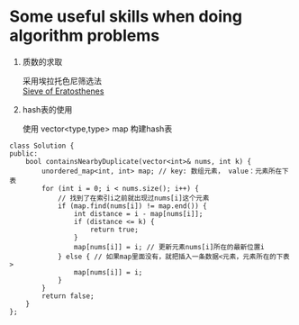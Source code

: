 # Some useful skills when doing algorithm problems

1. 质数的求取

    采用埃拉托色尼筛选法<br>
[Sieve of Eratosthenes](https://blog.csdn.net/qq_37653144/article/details/80470029)

2. hash表的使用

   使用 vector<type,type> map 构建hash表

```
class Solution {
public:
    bool containsNearbyDuplicate(vector<int>& nums, int k) {
        unordered_map<int, int> map; // key: 数组元素， value：元素所在下表
        for (int i = 0; i < nums.size(); i++) {
            // 找到了在索引i之前就出现过nums[i]这个元素
            if (map.find(nums[i]) != map.end()) { 
                int distance = i - map[nums[i]];
                if (distance <= k) {
                    return true;
                }
                map[nums[i]] = i; // 更新元素nums[i]所在的最新位置i
            } else { // 如果map里面没有，就把插入一条数据<元素，元素所在的下表>
                map[nums[i]] = i;
            }
        }
        return false;
    }
};
```